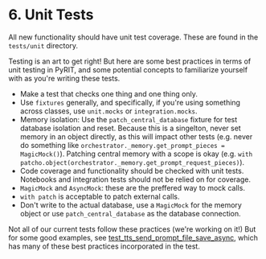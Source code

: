 # 6. Unit Tests

All new functionality should have unit test coverage. These are found in the `tests/unit` directory.

Testing is an art to get right! But here are some best practices in terms of unit testing in PyRIT, and some potential concepts to familiarize yourself with as you're writing these tests.

- Make a test that checks one thing and one thing only.
- Use `fixtures` generally, and specifically, if you're using something across classes, use `unit.mocks` or `integration.mocks`.
- Memory isolation: Use the `patch_central_database` fixture for test database isolation and reset. Because this is a singelton, never set memory in an object directly, as this will impact other tests (e.g. never do something like `orchestrator._memory.get_prompt_pieces = MagicMock()`). Patching central memory with a scope is okay (e.g. `with patcho.object(orchestrator._memory.get_prompt_request_pieces)`).
- Code coverage and functionality should be checked with unit tests. Notebooks and integration tests should not be relied on for coverage.
- `MagicMock` and `AsyncMock`: these are the preffered way to mock calls.
- `with patch` is acceptable to patch external calls.
- Don't write to the actual database, use a `MagicMock` for the memory object or use `patch_central_database` as the database connection.


Not all of our current tests follow these practices (we're working on it!) But for some good examples, see [test_tts_send_prompt_file_save_async](../../tests/unit/target/test_tts_target.py), which has many of these best practices incorporated in the test.